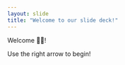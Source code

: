 ```yaml
---
layout: slide
title: "Welcome to our slide deck!"
---
```


Welcome 🚀🚀!

Use the right arrow to begin!
